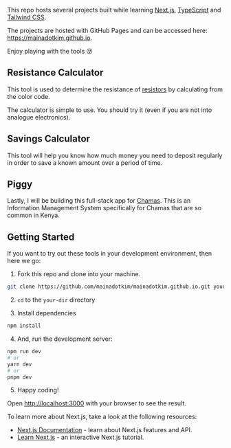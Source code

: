This repo hosts several projects built while learning [Next.js](https://nextjs.org/), [TypeScript](https://www.typescriptlang.org/) and [Tailwind CSS](https://tailwindcss.com/).

The projects are hosted with GitHub Pages and can be accessed here: https://mainadotkim.github.io.

Enjoy playing with the tools :stuck_out_tongue_winking_eye:

## Resistance Calculator

This tool is used to determine the resistance of [resistors](https://en.wikipedia.org/wiki/Resistor) by calculating from the color code.

The calculator is simple to use. You should try it (even if you are not into analogue electronics).

## Savings Calculator

This tool will help you know how much money you need to deposit regularly in order to save a known amount over a period of time.

## Piggy

Lastly, I will be building this full-stack app for [Chamas](https://en.wikipedia.org/wiki/Chama_(investment)). This is an Information Management System specifically for Chamas that are so common in Kenya.

## Getting Started

If you want to try out these tools in your development environment, then here we go:

1. Fork this repo and clone into your machine.

```bash
git clone https://github.com/mainadotkim/mainadotkim.github.io.git your-dir
```

2. `cd` to the `your-dir` directory

3. Install dependencies

```bash
npm install
```

4. And, run the development server:

```bash
npm run dev
# or
yarn dev
# or
pnpm dev
```

5. Happy coding!

Open [http://localhost:3000](http://localhost:3000) with your browser to see the result.

To learn more about Next.js, take a look at the following resources:

- [Next.js Documentation](https://nextjs.org/docs) - learn about Next.js features and API.
- [Learn Next.js](https://nextjs.org/learn) - an interactive Next.js tutorial.
